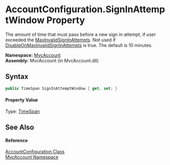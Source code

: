AccountConfiguration.SignInAttemptWindow Property
=================================================
The amount of time that must pass before a new sign in attempt, if user exceeded the [MaxInvalidSignInAttempts][1]. Not used if [DisableOnMaxInvalidSignInAttempts][2] is true. The default is 10 minutes.

**Namespace:** [MvcAccount][3]  
**Assembly:** MvcAccount (in MvcAccount.dll)

Syntax
------

```csharp
public TimeSpan SignInAttemptWindow { get; set; }
```

#### Property Value
Type: [TimeSpan][4]

See Also
--------

#### Reference
[AccountConfiguration Class][5]  
[MvcAccount Namespace][3]  

[1]: MaxInvalidSignInAttempts.md
[2]: DisableOnMaxInvalidSignInAttempts.md
[3]: ../README.md
[4]: http://msdn.microsoft.com/en-us/library/269ew577
[5]: README.md